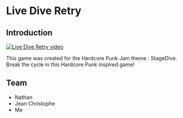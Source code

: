 # Live Dive Retry

## Introduction

[![Live Dive Retry video](https://img.youtube.com/vi/YJPT2YsW4mU/0.jpg)](https://www.youtube.com/watch?v=YJPT2YsW4mU)

This game was created for the Hardcore Punk Jam  theme : StageDive.
Break the cycle in this Hardcore Punk inspired game!

## Team

- Nathan
- Jean Christophe
- Me